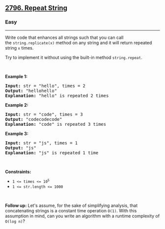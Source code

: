 <h2><a href="https://leetcode.com/problems/repeat-string/">2796. Repeat String</a></h2><h3>Easy</h3><hr><div><p>Write code that enhances all strings such that you can call the&nbsp;<code>string.replicate(x)</code>&nbsp;method on any string and it will return repeated string <code>x</code> times.</p>

<p>Try to implement it without using the built-in method <code>string.repeat</code>.</p>

<p>&nbsp;</p>
<p><strong class="example">Example 1:</strong></p>

<pre><strong>Input:</strong> str = "hello", times = 2
<strong>Output:</strong> "hellohello"
<strong>Explanation:</strong> "hello" is repeated 2 times
</pre>

<p><strong class="example">Example 2:</strong></p>

<pre><strong>Input:</strong> str = "code", times = 3
<strong>Output:</strong> "codecodecode"
<strong>Explanation:</strong> "code" is repeated 3 times
</pre>

<p><strong class="example">Example 3:</strong></p>

<pre><strong>Input:</strong> str = "js", times = 1
<strong>Output:</strong> "js"
<strong>Explanation:</strong> "js" is repeated 1 time
</pre>

<p>&nbsp;</p>
<p><strong>Constraints:</strong></p>

<ul>
	<li><code>1 &lt;= times &lt;=&nbsp;10<sup>5</sup></code></li>
	<li><code>1 &lt;=&nbsp;str.length &lt;= 1000</code></li>
</ul>

<p>&nbsp;</p>
<strong>Follow up:</strong> Let's assume, for the sake of simplifying analysis, that concatenating strings is a constant time operation <code>O(1)</code>. With this assumption in mind, can you write an algorithm with a runtime complexity of <code>O(log n)</code>?</div>